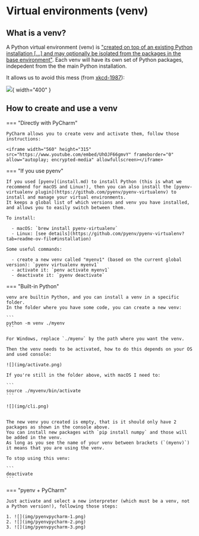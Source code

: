 
# Virtual environments (venv)

## What is a venv?

A Python virtual environment (venv) is ["created on top of an existing Python installation [...] and may optionally be isolated from the packages in the base environment"](https://docs.python.org/3/library/venv.html).
Each venv will have its own set of Python packages, indepedent from the the main Python installation.

It allows us to avoid this mess (from [xkcd-1987](https://xkcd.com/1987/)):

![](img/xkcd.png){ width="400" }


## How to create and use a venv

=== "Directly with PyCharm" 

    PyCharm allows you to create venv and activate them, follow those instructions:

    <iframe width="560" height="315" src="https://www.youtube.com/embed/UhOJF66gmvY" frameborder="0" allow="autoplay; encrypted-media" allowfullscreen></iframe>

=== "If you use pyenv"

    If you used [pyenv](install.md) to install Python (this is what we recommend for macOS and Linux!), then you can also install the [pyenv-virtualenv plugin](https://github.com/pyenv/pyenv-virtualenv) to install and manage your virtual environments.
    It keeps a global list of which versions and venv you have installed, and allows you to easily switch between them.

    To install:

      - macOS: `brew install pyenv-virtualenv`
      - Linux: [see details](https://github.com/pyenv/pyenv-virtualenv?tab=readme-ov-file#installation)

    Some useful commands:

      - create a new venv called "myenv1" (based on the current global version): `pyenv virtualenv myenv1`
      - activate it: `penv activate myenv1`
      - deactivate it: `pyenv deactivate`


=== "Built-in Python"

    venv are builtin Python, and you can install a venv in a specific folder.
    In the folder where you have some code, you can create a new venv:

    ```
    python -m venv ./myenv
    ```

    For Windows, replace `./myenv` by the path where you want the venv.

    Then the venv needs to be activated, how to do this depends on your OS and used console:

    ![](img/activate.png)

    If you're still in the folder above, with macOS I need to:

    ```
    source ./myvenv/bin/activate
    ```

    ![](img/cli.png)


    The new venv you created is empty, that is it should only have 2 packages as shown in the console above.
    You can install new packages with `pip install numpy` and those will be added in the venv.
    As long as you see the name of your venv between brackets (`(myenv)`) it means that you are using the venv.

    To stop using this venv:

    ```
    deactivate
    ```

=== "pyenv + PyCharm"

    Just activate and select a new interpreter (which must be a venv, not a Python version!), following those steps:

    1. ![](img/pyenvpycharm-1.png)
    2. ![](img/pyenvpycharm-2.png)
    3. ![](img/pyenvpycharm-3.png)




